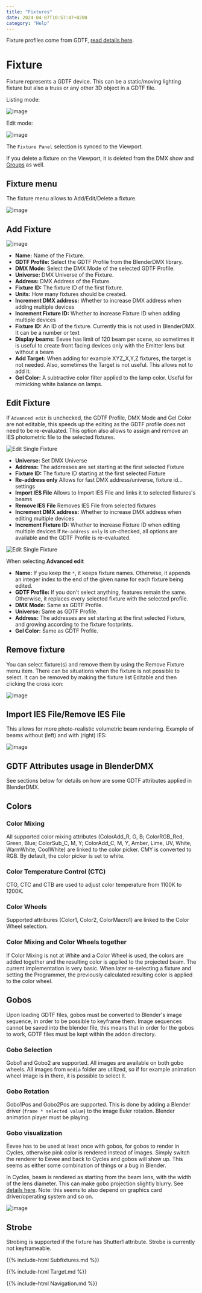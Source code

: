 ```yaml
---
title: "Fixtures"
date: 2024-04-07T10:57:47+0200
category: "Help"
---
```


Fixture profiles come from GDTF, [read details here](../gdtffixture).

# Fixture

Fixture represents a GDTF device. This can be a static/moving lighting fixture but also a truss or any other 3D object in a GDTF file.

Listing mode:

![image](../media/fixtures_listing.png)

Edit mode:

![image](../media/fixtures_edit.png)

The `Fixture Panel` selection is synced to the Viewport.

If you delete a fixture on the Viewport, it is deleted from the DMX show and [Groups](../groups) as
well.

## Fixture menu

The fixture menu allows to Add/Edit/Delete a fixture.

![image](../media/fixture_menu.png)



## Add Fixture

![image](../media/add_fixture.png)

- **Name:** Name of the Fixture.
- **GDTF Profile:** Select the GDTF Profile from the BlenderDMX library.
- **DMX Mode:** Select the DMX Mode of the selected GDTF Profile.
- **Universe:** DMX Universe of the Fixture.
- **Address:** DMX Address of the Fixture.
- **Fixture ID:** The fixture ID of the first fixture.
- **Units:** How many fixtures should be created.
- **Increment DMX address:** Whether to increase DMX address when adding multiple devices
- **Increment Fixture ID:** Whether to increase Fixture ID when adding multiple devices
- **Fixture ID:** An ID of the fixture. Currently this is not used in BlenderDMX. It can be a number or text
- **Display beams:** Eevee has limit of 120 beam per scene, so sometimes it is useful to create front facing devices only with the Emitter lens but without a beam
- **Add Target:** When adding for example XYZ_X,Y,Z fixtures, the target is not needed. Also, sometimes the Target is not useful. This allows not to add it.
- **Gel Color:** A subtractive color filter applied to the lamp color. Useful
  for mimicking white balance on lamps.

## Edit Fixture

If `Advanced edit` is unchecked, the GDTF Profile, DMX Mode and Gel Color are not editable, this speeds up the editing as the GDTF profile does not need to be re-evaluated. This option also allows to assign and remove an IES photometric file to the selected fixtures.

![Edit Single Fixture](../media/edit_simple.png)

- **Universe:** Set DMX Universe
- **Address:** The addresses are set starting at the first selected Fixture
- **Fixture ID:** The fixture ID starting at the first selected Fixture
- **Re-address only** Allows for fast DMX address/universe, fixture id... settings
- **Import IES File** Allows to Import IES File and links it to selected fixtures's beams
- **Remove IES File** Removes IES File from selected fixtures
- **Increment DMX address:** Whether to increase DMX address when editing multiple devices
- **Increment Fixture ID:** Whether to increase Fixture ID when editing multiple devices
If `Re-address only` is un-checked, all options are available and the GDTF Profile is re-evaluated.

![Edit Single Fixture](../media/edit_full.png)

When selecting **Advanced edit**

- **Name:** If you keep the `*`, it keeps fixture names. Otherwise, it appends
  an integer index to the end of the given name for each fixture being edited.
- **GDTF Profile:** If you don't select anything, features remain the same.
  Otherwise, it replaces every selected fixture with the selected profile.
- **DMX Mode:** Same as GDTF Profile.
- **Universe:** Same as GDTF Profile.
- **Address:** The addresses are set starting at the first selected Fixture,
  and growing according to the fixture footprints.
- **Gel Color:** Same as GDTF Profile.


## Remove fixture

You can select fixture(s) and remove them by using the Remove Fixture menu item. There can be situations when the fixture is not possible to select. It can be removed by making the fixture list Editable and then clicking the cross icon:

![image](../media/remove_fixture.png)

## Import IES File/Remove IES File

This allows for more photo-realistic volumetric beam rendering. Example of beams without (left) and with (right) IES:

![image](../media/ies.png)

## GDTF Attributes usage in BlenderDMX

See sections below for details on how are some GDTF attributes applied in
BlenderDMX.

## Colors

### Color Mixing

All supported color mixing attributes (ColorAdd_R, G, B; ColorRGB_Red, Green,
Blue; ColorSub_C, M, Y; ColorAdd_C, M, Y, Amber, Lime, UV, White, WarmWhite,
CoolWhite) are linked to the color picker. CMY is converted to RGB. By default,
the color picker is set to white.


### Color Temperature Control (CTC)

CTO, CTC and CTB are used to adjust color temperature from 1100K to 1200K. 

### Color Wheels

Supported attribures (Color1, Color2, ColorMacro1) are linked to the Color
Wheel selection.

### Color Mixing and Color Wheels together

If Color Mixing is not at White and a Color Wheel is used, the colors are added
together and the resulting color is applied to the projected beam. The current
implementation is very basic. When later re-selecting a fixture and setting the
Programmer, the previously calculated resulting color is applied to the color
wheel.

## Gobos

Upon loading GDTF files, gobos must be converted to Blender's image sequence,
in order to be possible to keyframe them. Image sequences cannot be saved into
the blender file, this means that in order for the gobos to work, GDTF files
must be kept within the addon directory.

### Gobo Selection

Gobo1 and Gobo2 are supported. All images are available on both gobo wheels.
All images from `media` folder are utilized, so if for example animation wheel
image is in there, it is possible to select it.

### Gobo Rotation

Gobo1Pos and Gobo2Pos are supported. This is done by adding a Blender driver
(`frame * selected value`) to the image Euler rotation. Blender animation
player must be playing.


### Gobo visualization

Eevee has to be used at least once with gobos, for gobos to render in Cycles,
otherwise pink color is rendered instead of images.  Simply switch the renderer
to Eevee and back to Cycles and gobos will show up.  This seems as either some
combination of things or a bug in Blender.

In Cycles, beam is rendered as starting from the beam lens, with the width of
the lens diameter. This can make gobo projection slightly blurry. See [details
here](../setup/#beam-lens-diameter-in-cycles). Note: this seems to also depend
on graphics card driver/operating system and so on.

![image](../media/beams.png)

## Strobe

Strobing is supported if the fixture has Shutter1 attribute. Strobe is
currently not keyframeable.

{{% include-html Subfixtures.md %}}

{{% include-html Target.md %}}

{{% include-html Navigation.md %}}

